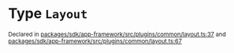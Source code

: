 # Type `Layout`
<sub>Declared in [packages/sdk/app-framework/src/plugins/common/layout.ts:37](https://github.com/dxos/dxos/blob/ec4e715a1/packages/sdk/app-framework/src/plugins/common/layout.ts#L37) and [packages/sdk/app-framework/src/plugins/common/layout.ts:67](https://github.com/dxos/dxos/blob/ec4e715a1/packages/sdk/app-framework/src/plugins/common/layout.ts#L67)</sub>






